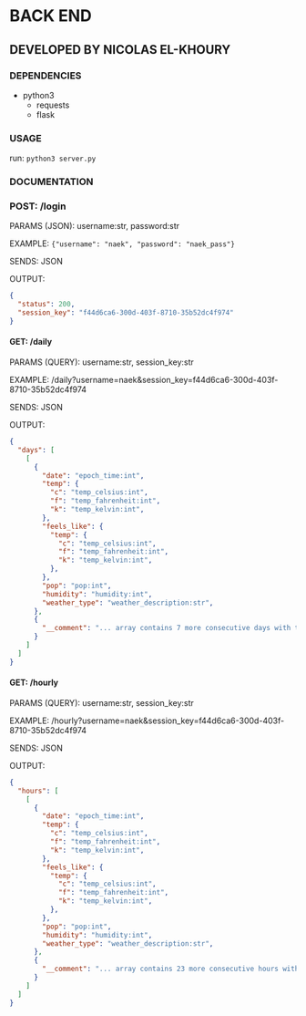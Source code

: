 # BACK END

## DEVELOPED BY NICOLAS EL-KHOURY

### DEPENDENCIES

- python3
  - requests
  - flask

### USAGE

run: `python3 server.py`

### DOCUMENTATION

### POST: /login

PARAMS (JSON): username:str, password:str

EXAMPLE: `{"username": "naek", "password": "naek_pass"}`

SENDS: JSON

OUTPUT:
```json
{
  "status": 200,
  "session_key": "f44d6ca6-300d-403f-8710-35b52dc4f974"
}
```

#### GET: /daily

PARAMS (QUERY): username:str, session_key:str

EXAMPLE: /daily?username=naek&session_key=f44d6ca6-300d-403f-8710-35b52dc4f974

SENDS: JSON

OUTPUT:

```json
{
  "days": [
    [
      {
        "date": "epoch_time:int",
        "temp": {
          "c": "temp_celsius:int",
          "f": "temp_fahrenheit:int",
          "k": "temp_kelvin:int",
        },
        "feels_like": {
          "temp": {
            "c": "temp_celsius:int",
            "f": "temp_fahrenheit:int",
            "k": "temp_kelvin:int",
          },
        },
        "pop": "pop:int",
        "humidity": "humidity:int",
        "weather_type": "weather_description:str",
      },
      {
        "__comment": "... array contains 7 more consecutive days with the same info, first one being today ..."
      }
    ]
  ]
}
```

#### GET: /hourly

PARAMS (QUERY): username:str, session_key:str

EXAMPLE: /hourly?username=naek&session_key=f44d6ca6-300d-403f-8710-35b52dc4f974

SENDS: JSON

OUTPUT:

```json
{
  "hours": [
    [
      {
        "date": "epoch_time:int",
        "temp": {
          "c": "temp_celsius:int",
          "f": "temp_fahrenheit:int",
          "k": "temp_kelvin:int",
        },
        "feels_like": {
          "temp": {
            "c": "temp_celsius:int",
            "f": "temp_fahrenheit:int",
            "k": "temp_kelvin:int",
          },
        },
        "pop": "pop:int",
        "humidity": "humidity:int",
        "weather_type": "weather_description:str",
      },
      {
        "__comment": "... array contains 23 more consecutive hours with the same info, first one being the current hour ..."
      }
    ]
  ]
}
```

